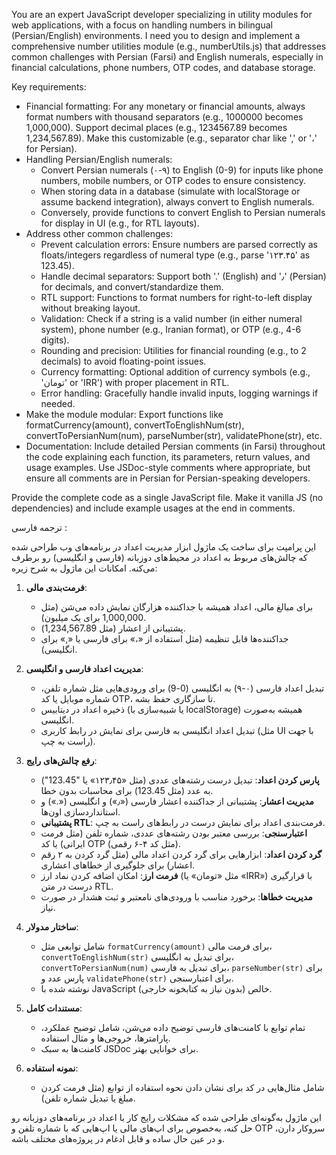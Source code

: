 You are an expert JavaScript developer specializing in utility modules for web applications, with a focus on handling numbers in bilingual (Persian/English) environments. I need you to design and implement a comprehensive number utilities module (e.g., numberUtils.js) that addresses common challenges with Persian (Farsi) and English numerals, especially in financial calculations, phone numbers, OTP codes, and database storage.

Key requirements:
- Financial formatting: For any monetary or financial amounts, always format numbers with thousand separators (e.g., 1000000 becomes 1,000,000). Support decimal places (e.g., 1234567.89 becomes 1,234,567.89). Make this customizable (e.g., separator char like ',' or '،' for Persian).
- Handling Persian/English numerals: 
  - Convert Persian numerals (۰-۹) to English (0-9) for inputs like phone numbers, mobile numbers, or OTP codes to ensure consistency.
  - When storing data in a database (simulate with localStorage or assume backend integration), always convert to English numerals.
  - Conversely, provide functions to convert English to Persian numerals for display in UI (e.g., for RTL layouts).
- Address other common challenges:
  - Prevent calculation errors: Ensure numbers are parsed correctly as floats/integers regardless of numeral type (e.g., parse '۱۲۳.۴۵' as 123.45).
  - Handle decimal separators: Support both '.' (English) and '٫' (Persian) for decimals, and convert/standardize them.
  - RTL support: Functions to format numbers for right-to-left display without breaking layout.
  - Validation: Check if a string is a valid number (in either numeral system), phone number (e.g., Iranian format), or OTP (e.g., 4-6 digits).
  - Rounding and precision: Utilities for financial rounding (e.g., to 2 decimals) to avoid floating-point issues.
  - Currency formatting: Optional addition of currency symbols (e.g., 'تومان' or 'IRR') with proper placement in RTL.
  - Error handling: Gracefully handle invalid inputs, logging warnings if needed.
- Make the module modular: Export functions like formatCurrency(amount), convertToEnglishNum(str), convertToPersianNum(num), parseNumber(str), validatePhone(str), etc.
- Documentation: Include detailed Persian comments (in Farsi) throughout the code explaining each function, its parameters, return values, and usage examples. Use JSDoc-style comments where appropriate, but ensure all comments are in Persian for Persian-speaking developers.

Provide the complete code as a single JavaScript file. Make it vanilla JS (no dependencies) and include example usages at the end in comments.

ترجمه فارسی :

این پرامپت برای ساخت یک ماژول ابزار مدیریت اعداد در برنامه‌های وب طراحی شده که چالش‌های مربوط به اعداد در محیط‌های دو‌زبانه (فارسی و انگلیسی) رو برطرف می‌کنه. امکانات این ماژول به شرح زیره:

1. **فرمت‌بندی مالی**:
   - برای مبالغ مالی، اعداد همیشه با جداکننده هزارگان نمایش داده می‌شن (مثل 1,000,000 برای یک میلیون).
   - پشتیبانی از اعشار (مثل 1,234,567.89).
   - جداکننده‌ها قابل تنظیمه (مثل استفاده از «،» برای فارسی یا «,» برای انگلیسی).

2. **مدیریت اعداد فارسی و انگلیسی**:
   - تبدیل اعداد فارسی (۰-۹) به انگلیسی (0-9) برای ورودی‌هایی مثل شماره تلفن، شماره موبایل یا کد OTP، تا سازگاری حفظ بشه.
   - ذخیره اعداد در دیتابیس (یا شبیه‌سازی با localStorage) همیشه به‌صورت انگلیسی.
   - تبدیل اعداد انگلیسی به فارسی برای نمایش در رابط کاربری (مثل UI با جهت راست به چپ).

3. **رفع چالش‌های رایج**:
   - **پارس کردن اعداد**: تبدیل درست رشته‌های عددی (مثل «۱۲۳٫۴۵» یا "123.45") به عدد (مثل 123.45) برای محاسبات بدون خطا.
   - **مدیریت اعشار**: پشتیبانی از جداکننده اعشار فارسی («٫») و انگلیسی («.») و استانداردسازی اون‌ها.
   - **پشتیبانی RTL**: فرمت‌بندی اعداد برای نمایش درست در رابط‌های راست به چپ.
   - **اعتبارسنجی**: بررسی معتبر بودن رشته‌های عددی، شماره تلفن (مثل فرمت ایرانی) یا کد OTP (مثل کد ۴-۶ رقمی).
   - **گرد کردن اعداد**: ابزارهایی برای گرد کردن اعداد مالی (مثل گرد کردن به ۲ رقم اعشار) برای جلوگیری از خطاهای اعشاری.
   - **فرمت ارز**: امکان اضافه کردن نماد ارز (مثل «تومان» یا «IRR») با قرارگیری درست در متن RTL.
   - **مدیریت خطاها**: برخورد مناسب با ورودی‌های نامعتبر و ثبت هشدار در صورت نیاز.

4. **ساختار مدولار**:
   - شامل توابعی مثل `formatCurrency(amount)` برای فرمت مالی، `convertToEnglishNum(str)` برای تبدیل به انگلیسی، `convertToPersianNum(num)` برای تبدیل به فارسی، `parseNumber(str)` برای پارس عدد و `validatePhone(str)` برای اعتبارسنجی.
   - نوشته شده با JavaScript خالص (بدون نیاز به کتابخونه خارجی).

5. **مستندات کامل**:
   - تمام توابع با کامنت‌های فارسی توضیح داده می‌شن، شامل توضیح عملکرد، پارامترها، خروجی‌ها و مثال استفاده.
   - کامنت‌ها به سبک JSDoc برای خوانایی بهتر.

6. **نمونه استفاده**:
   - شامل مثال‌هایی در کد برای نشان دادن نحوه استفاده از توابع (مثل فرمت کردن مبلغ یا تبدیل شماره تلفن).

این ماژول به‌گونه‌ای طراحی شده که مشکلات رایج کار با اعداد در برنامه‌های دو‌زبانه رو حل کنه، به‌خصوص برای اپ‌های مالی یا اپ‌هایی که با شماره تلفن و OTP سروکار دارن، و در عین حال ساده و قابل ادغام در پروژه‌های مختلف باشه.